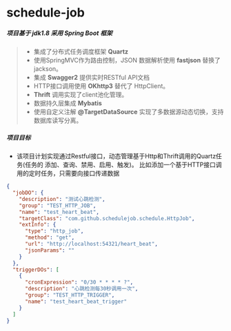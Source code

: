 # schedule-job
##### 项目基于 __jdk1.8__ 采用 __Spring Boot__ 框架
> * 集成了分布式任务调度框架 __Quartz__
> * 使用SpringMVC作为路由控制，JSON 数据解析使用 __fastjson__ 替换了 jackson。
> * 集成 __Swagger2__ 提供实时RESTful API文档 
> * HTTP接口调用使用 __OKhttp3__ 替代了 HttpClient。
> * __Thrift__ 调用实现了client池化管理。
> * 数据持久层集成 __Mybatis__ 
> * 使用自定义注解 __@TargetDataSource__ 实现了多数据源动态切换，支持数据库读写分离。

##### 项目目标
* 该项目计划实现通过Restful接口，动态管理基于Http和Thrift调用的Quartz任务(任务的 添加、查询、禁用、启用、触发)。
比如添加一个基于HTTP接口调用的定时任务，只需要向接口传递数据
```json
{
  "jobDO": {
    "description": "测试心跳检测",
    "group": "TEST_HTTP_JOB",
    "name": "test_heart_beat",
    "targetClass": "com.github.schedulejob.schedule.HttpJob",
    "extInfo": {
      "type": "http_job",
      "method": "get",
      "url": "http://localhost:54321/heart_beat",
      "jsonParams": ""
    }
  },
  "triggerDOs": [
    {
      "cronExpression": "0/30 * * * * ?",
      "description": "心跳检测每30秒调用一次",
      "group": "TEST_HTTP_TRIGGER",
      "name": "test_heart_beat_trigger"
    }
  ]
}
```

